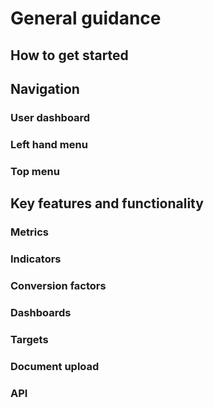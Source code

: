 # General guidance

## How to get started

## Navigation

### User dashboard

### Left hand menu

### Top menu

## Key features and functionality

### Metrics

### Indicators

### Conversion factors

### Dashboards

### Targets

### Document upload

### API
